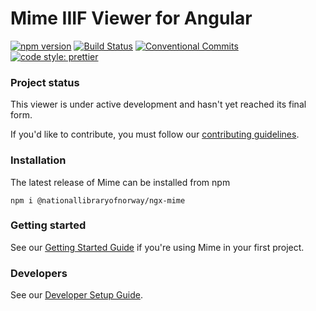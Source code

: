# Mime IIIF Viewer for Angular
[![npm version](https://badge.fury.io/js/%40nationallibraryofnorway%2Fngx-mime.svg)](https://badge.fury.io/js/%40nationallibraryofnorway%2Fngx-mime)
[![Build Status](https://travis-ci.org/NationalLibraryOfNorway/ngx-mime.svg?branch=master)](https://travis-ci.org/NationalLibraryOfNorway/ngx-mime)
[![Conventional Commits](https://img.shields.io/badge/Conventional%20Commits-1.0.0-yellow.svg)](https://conventionalcommits.org)
<a href="#badge">
  <img alt="code style: prettier" src="https://img.shields.io/badge/code_style-prettier-ff69b4.svg?style=flat-square">
</a>

### Project status
This viewer is under active development and hasn't yet reached its final form.

If you'd like to contribute, you must follow our [contributing guidelines](https://github.com/NationalLibraryOfNorway/ngx-mime/blob/master/CONTRIBUTING.md).

### Installation

The latest release of Mime can be installed from npm

`npm i @nationallibraryofnorway/ngx-mime`

### Getting started

See our [Getting Started Guide](https://github.com/NationalLibraryOfNorway/ngx-mime/wiki/Getting-Started)
if you're using Mime in your first project.

### Developers

See our [Developer Setup Guide](https://github.com/NationalLibraryOfNorway/ngx-mime/wiki/Developer-Setup).

